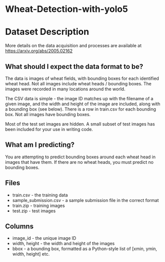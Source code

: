# Wheat-Detection-with-yolo5
# Dataset Description
More details on the data acquisition and processes are available at https://arxiv.org/abs/2005.02162

## What should I expect the data format to be?

The data is images of wheat fields, with bounding boxes for each identified wheat head. Not all images include wheat heads / bounding boxes. The images were recorded in many locations around the world.

The CSV data is simple - the image ID matches up with the filename of a given image, and the width and height of the image are included, along with a bounding box (see below). There is a row in train.csv for each bounding box. Not all images have bounding boxes.


Most of the test set images are hidden. A small subset of test images has been included for your use in writing code.

## What am I predicting?

You are attempting to predict bounding boxes around each wheat head in images that have them. If there are no wheat heads, you must predict no bounding boxes.

## Files
* train.csv - the training data
* sample_submission.csv - a sample submission file in the correct format
* train.zip - training images
* test.zip - test images

## Columns

* image_id - the unique image ID
* width, height - the width and height of the images
* bbox - a bounding box, formatted as a Python-style list of [xmin, ymin, width, height]
etc.
